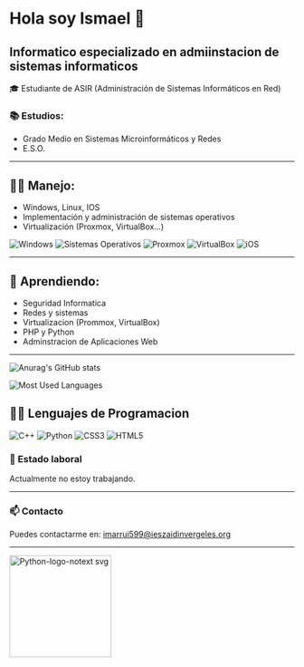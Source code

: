 # Hola soy Ismael 👋

## Informatico especializado en admiinstacion de sistemas informaticos

🎓 Estudiante de ASIR (Administración de Sistemas Informáticos en Red)  


### 📚 Estudios:

- Grado Medio en Sistemas Microinformáticos y Redes  
- E.S.O.

---

## 🕵🏻 Manejo:

- Windows, Linux, IOS
- Implementación y administración de sistemas operativos
- Virtualización (Proxmox, VirtualBox...)

<p align="left">
  <img src="https://img.shields.io/badge/Windows-0078D6?style=for-the-badge&logo=windows&logoColor=white" alt="Windows"/>
  <img src="https://img.shields.io/badge/SO-2E8B57?style=for-the-badge&logo=linux&logoColor=white" alt="Sistemas Operativos"/>
  <img src="https://img.shields.io/badge/Proxmox-E57000?style=for-the-badge&logo=proxmox&logoColor=white" alt="Proxmox"/>
  <img src="https://img.shields.io/badge/VirtualBox-2D4C6F?style=for-the-badge&logo=virtualbox&logoColor=white" alt="VirtualBox"/>
  <img src="https://img.shields.io/badge/iOS-000000?style=for-the-badge&logo=apple&logoColor=white" alt="iOS"/>
</p>

---

## 🌱 Aprendiendo:
  - Seguridad Informatica
  - Redes y sistemas
  - Virtualizacion (Prommox, VirtualBox)
  - PHP y Python
  - Adminstracion de Aplicaciones Web

---

![Anurag's GitHub stats](https://github-readme-stats.vercel.app/api?username=imarrui599&show_icons=true&theme=dark)

![Most Used Languages](https://github-readme-stats.vercel.app/api/top-langs/?username=imarrui599&hide=java&layout=compact&theme=dark)

## 👨‍💻 Lenguajes de Programacion
![C++](https://img.shields.io/badge/C++-00599C?style=for-the-badge&logo=c%2B%2B&logoColor=white)
![Python](https://img.shields.io/badge/PYTHON-3776AB?style=for-the-badge&logo=python&logoColor=white)
![CSS3](https://img.shields.io/badge/CSS3-1572B6?style=for-the-badge&logo=css3&logoColor=white)
![HTML5](https://img.shields.io/badge/HTML5-E34F26?style=for-the-badge&logo=html5&logoColor=white)


### 🚫 Estado laboral

Actualmente no estoy trabajando.

---


### 📫 Contacto

Puedes contactarme en: [imarrui599@ieszaidinvergeles.org](mailto:imarrui599@ieszaidinvergeles.org)

---


<img width="180" height="180" alt="Python-logo-notext svg" src="https://github.com/user-attachments/assets/0d493fab-1c4e-4b31-bb08-c9c055147f28" />


